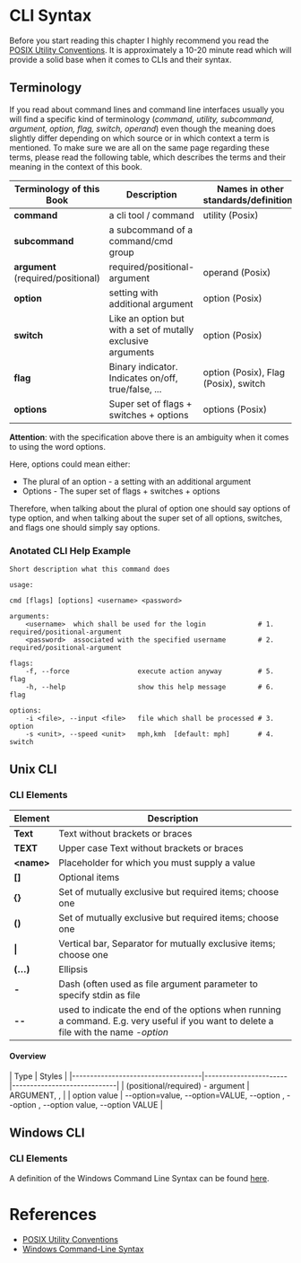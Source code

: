 # CLI Syntax
Before you start reading this chapter I highly recommend you read the [POSIX Utility Conventions][POSIX Utility Conventions].
It is approximately a 10-20 minute read which will provide a solid base when it comes to CLIs and their syntax.

## Terminology

If you read about command lines and command line interfaces usually you will find a specific kind of terminology
(*command, utility, subcommand, argument, option, flag, switch, operand*) even though the meaning does slightly differ
depending on which source or in which context a term is mentioned.
To make sure we are all on the same page regarding these terms, please read the following table,
which describes the terms and their meaning in the context of this book.


| Terminology of this Book           | Description                                                       | Names in other standards/definitions |
|------------------------------------|-------------------------------------------------------------------|--------------------------------------|
| **command**                        | a cli tool / command                                              | utility (Posix)                      |
| **subcommand**                     | a subcommand of a command/cmd group                               |                                      |
| **argument** (required/positional) | required/positional-argument                                      | operand (Posix)                      |
| **option**                         | setting with additional argument                                  | option (Posix)                       |
| **switch**                         | Like an option but with a set of mutally exclusive arguments      | option (Posix)                       |
| **flag**                           | Binary indicator. Indicates on/off, true/false, ...               | option (Posix), Flag (Posix), switch |
| **options**                        | Super set of flags + switches + options                           | options (Posix)                      |



**Attention**: with the specification above there is an ambiguity when it comes to using the word options.

Here, options could mean either:

* The plural of an option - a setting with an additional argument
* Options - The super set of flags + switches + options

Therefore, when talking about the plural of option one should say options of type option, and when talking about the super set of all options, switches, and flags one should simply say options.

### Anotated CLI Help Example
```shell
Short description what this command does

usage:

cmd [flags] [options] <username> <password>

arguments:
    <username>  which shall be used for the login             # 1. required/positional-argument
    <password>  associated with the specified username        # 2. required/positional-argument

flags:
    -f, --force                 execute action anyway         # 5. flag
    -h, --help                  show this help message        # 6. flag

options:
    -i <file>, --input <file>   file which shall be processed # 3. option
    -s <unit>, --speed <unit>   mph,kmh  [default: mph]       # 4. switch
```

## Unix CLI
### CLI Elements

| Element   | Description |
|-----------|---------------------------------------------------------------|
| **Text**  | Text without brackets or braces                               |
| **TEXT**  | Upper case Text without brackets or braces                    |
| **\<**name**\>**  | Placeholder for which you must supply a value       |
| **[]**    | Optional items                                                |
| **{}**    | Set of mutually exclusive but required items; choose one                             |
| **()**    | Set of mutually exclusive but required items; choose one                             |
| **\|**    | Vertical bar, Separator for mutually exclusive items; choose one |
| **(…)**   | Ellipsis                                                      |
| **-**     | Dash (often used as file argument parameter to specify stdin as file |
| **--**    | used to indicate the end of the options when running a command. E.g. very useful if you want to delete a file with the name *-option* |


#### Overview

| Type                               | Styles                                              |
|------------------------------------|-----------------------|-----------------------------|
| (positional/required) - argument   | ARGUMENT, <argument>, <ARGUMENT>                    |
| option value                       | --option=value, --option=VALUE, --option <value>, --option <VALUE>, --option value, --option VALUE |


## Windows CLI

### CLI Elements
A definition of the Windows Command Line Syntax can be found [here][Windows Command-Line Syntax].


# References
* [POSIX Utility Conventions][POSIX Utility Conventions]
* [Windows Command-Line Syntax][Windows Command-Line Syntax]



[POSIX Utility Conventions]: http://pubs.opengroup.org/onlinepubs/9699919799/basedefs/V1_chap12.html
[Windows Command-Line Syntax]:https://docs.microsoft.com/en-us/windows-server/administration/windows-commands/command-line-syntax-key
